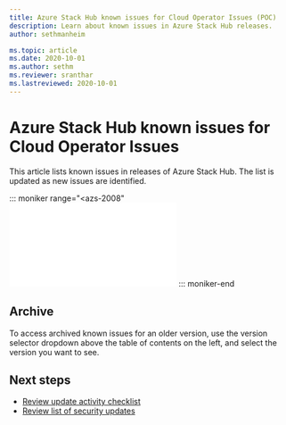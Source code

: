 ```yaml
---
title: Azure Stack Hub known issues for Cloud Operator Issues (POC)
description: Learn about known issues in Azure Stack Hub releases.
author: sethmanheim

ms.topic: article
ms.date: 2020-10-01
ms.author: sethm
ms.reviewer: sranthar
ms.lastreviewed: 2020-10-01
---
```


# Azure Stack Hub known issues for Cloud Operator Issues

This article lists known issues in releases of Azure Stack Hub. The list is updated as new issues are identified.

::: moniker range="<azs-2008"
![INCLUDE](/azure-stack/include/known-issue-97e5d3ad-cb96-4401-b0eb-90667cf51bd70.md)
::: moniker-end

## Archive

To access archived known issues for an older version, use the version selector dropdown above the table of contents on the left, and select the version you want to see.

## Next steps

- [Review update activity checklist](release-notes-checklist.md)
- [Review list of security updates](release-notes-security-updates.md)
